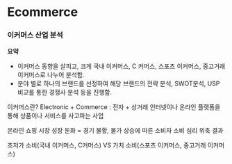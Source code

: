 # Ecommerce
### 이커머스 산업 분석

**요약**

- 이커머스 동향을 살피고, 크게 국내 이커머스, C 커머스, 스포츠 이커머스, 중고거래 이커머스로 나누어 분석함.
- 분야 별로 하나의 브랜드를 선정하여 해당 브랜드의 전략 분석, SWOT분석, USP 비교를 통한 경쟁사 분석 등을 진행함.

이커머스란?
Electronic + Commerce : 전자 + 상거래
인터넷이나 온라인 플랫폼을 통해 상품이나 서비스를 사고파는 사업

온라인 쇼핑 시장 성장 둔화
= 경기 불황, 물가 상승에 따른 소비자 소비 심리 위축 결과

초저가 소비(국내 이커머스, C커머스) VS 가치 소비(스포츠 이커머스, 중고거래 이커머스)
